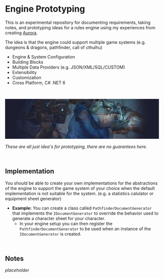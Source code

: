 # Engine Prototyping

This is an experimental repository for documenting requirements, taking notes, and prototyping ideas for a rules engine using my experiences from creating [Aurora](https://www.aurorabuilder.com).

The idea is that the engine could support multiple game systems (e.g. dungeons & dragons, pathfinder, call of cthulhu)

- Engine & System Configuration
- Building Blocks
- Multiple Data Providers (e.g. JSON/XML/SQL/CUSTOM)
- Extensibility
- Customization
- Cross Platform, C# .NET 6

&nbsp;

![alt text](./assets/research-header.jpg "Engine Prototyping")

_These are all just idea's for prototyping, there are no guarantees here._

&nbsp;

## Implementation

You should be able to create your own implementations for the abstractions of the engine to support the game system of your choice when the default implementation is not suitable for the system. (e.g. a statistics calulator or equipment sheet generator)

- **Example:** You can create a class called `PathfinderDocumentGenerator` that implements the `IDocumentGenerator` to override the behavior used to generate a character sheet for your character.
    - In your engine setup you can then register the `PathfinderDocumentGenerator` to be used when an instance of the `IDocumentGenerator` is created.

&nbsp;

## Notes

_placeholder_
